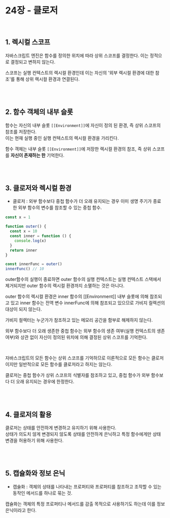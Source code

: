 # 24장 - 클로저

</br>

## 1. 렉시컬 스코프

자바스크립트 엔진은 함수를 정의한 위치에 따라 상위 스코프를 결정한다. 이는 정적으로 결정되고 변하지 않는다.

스코프는 실행 컨텍스트의 렉시컬 환경인데 이는 자신의 '외부 렉시컬 환경에 대한 참조'를 통해 상위 렉시컬 환경과 연결된다.

</br>
</br>

## 2. 함수 객체의 내부 슬롯

함수는 자신의 내부 슬롯 `[[Environment]]`에 자신이 정의 된 환경, 즉 상위 스코프의 참조를 저장한다.  
이는 현재 실행 중인 실행 컨텍스트의 렉시컬 환경을 가리킨다.

함수 객체는 내부 슬롯 `[[Environment]]`에 저장한 렉시컬 환경의 참조, 즉 상위 스코프를 **자신이 존재하는 한** 기억한다.

</br>
</br>

## 3. 클로저와 렉시컬 환경

- 클로저 : 외부 함수보다 중첩 함수가 더 오래 유지되는 경우 이미 생명 주기가 종료한 외부 함수의 변수를 참조할 수 있는 중첩 함수.

```js
const x = 1

function outer() {
  const x = 10
  const inner = function () {
    console.log(x)
  }
  return inner
}

const innerFunc = outer()
innerFunc() // 10
```

outer함수의 실행이 종료하면 outer 함수의 실행 컨텍스트는 실행 컨텍스트 스택에서 제거되지만 outer 함수의 렉시컬 환경까지 소멸하는 것은 아니다.

outer 함수의 렉시컬 환경은 inner 함수의 [[Environment]] 내부 슬롯에 의해 참조되고 있고 inner 함수는 전역 변수 innerFunc에 의해 참조되고 있으므로 가비지 컬렉션의 대상이 되지 않는다.

가비지 컬렉터는 누군가가 참조하고 있는 메모리 공간을 함부로 해제하지 않는다.

외부 함수보다 더 오래 생존한 중첩 함수는 외부 함수의 생존 여부(실행 컨텍스트의 생존 여부)와 상관 없이 자신이 정의된 위치에 의해 결정된 상위 스코프를 기억한다.

</br>

자바스크립트의 모든 함수는 상위 스코프를 기억하므로 이론적으로 모든 함수는 클로저이지만 일반적으로 모든 함수를 클로저라고 하지는 않는다.

클로저는 중첩 함수가 상위 스코프의 식별자를 참조하고 있고, 중첩 함수가 외부 함수보다 더 오래 유지되는 경우에 한정한다.

</br>
</br>

## 4. 클로저의 활용

클로저는 상태를 안전하게 변경하고 유지하기 위해 사용한다.  
상태가 의도치 않게 변경되지 않도록 상태를 안전하게 은닉하고 특정 함수에게만 상태 변경을 허용하기 위해 사용한다.

</br>
</br>

## 5. 캡슐화와 정보 은닉

- 캡슐화 : 객체의 상태를 나타내는 프로퍼티와 프로퍼티를 참조하고 조작할 수 있는 동작인 메서드를 하나로 묶는 것.

캡슐화는 객체의 특정 프로퍼티나 메서드를 감출 목적으로 사용하기도 하는데 이를 정보 은닉이라고 한다.
